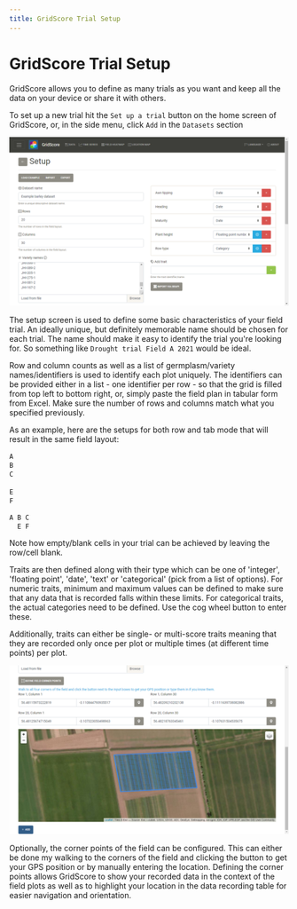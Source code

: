 ```yaml
---
title: GridScore Trial Setup
---
```


# GridScore Trial Setup

GridScore allows you to define as many trials as you want and keep all the data on your device or share it with others.

To set up a new trial hit the `Set up a trial` button on the home screen of GridScore, or, in the side menu, click `Add` in the `Datasets` section

<img src="img/screenshot-setup.png" width="900" alt="Trials setup screen">

The setup screen is used to define some basic characteristics of your field trial. An ideally unique, but definitely memorable name should be chosen for each trial. The name should make it easy to identify the trial you're looking for. So something like `Drought trial Field A 2021` would be ideal.

Row and column counts as well as a list of germplasm/variety names/identifiers is used to identify each plot uniquely. The identifiers can be provided either in a list - one identifier per row - so that the grid is filled from top left to bottom right, or, simply paste the field plan in tabular form from Excel. Make sure the number of rows and columns match what you specified previously.

As an example, here are the setups for both row and tab mode that will result in the same field layout:

```
A
B
C

E
F
```

```
A B C
  E F
```

Note how empty/blank cells in your trial can be achieved by leaving the row/cell blank.

Traits are then defined along with their type which can be one of 'integer', 'floating point', 'date', 'text' or 'categorical' (pick from a list of options). For numeric traits, minimum and maximum values can be defined to make sure that any data that is recorded falls within these limits. For categorical traits, the actual categories need to  be defined. Use the cog wheel button to enter these.

Additionally, traits can either be single- or multi-score traits meaning that they are recorded only once per plot or multiple times (at different time points) per plot.

<img src="img/screenshot-field-map.png" width="900" alt="Trials setup field plan">

Optionally, the corner points of the field can be configured. This can either be done my walking to the corners of the field and clicking the button to get your GPS position or by manually entering the location. Defining the corner points allows GridScore to show your recorded data in the context of the field plots as well as to highlight your location in the data recording table for easier navigation and orientation.